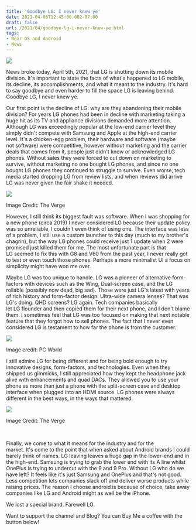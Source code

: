 ```yaml
---
title: 'Goodbye LG: I never knew ye'
date: 2021-04-06T12:45:00.002-07:00
draft: false
url: /2021/04/goodbye-lg-i-never-knew-ye.html
tags: 
- Wear OS and Android
- News
---
```


[![](https://1.bp.blogspot.com/-qzPcHLi0-Iw/YGtAM0qE15I/AAAAAAAANx0/IorjGpqiZC4dZ9h41T9PbxT22ftbVK91ACNcBGAsYHQ/s320/LG%2BLogo%2BWallpapers%2B1.jpg)](https://1.bp.blogspot.com/-qzPcHLi0-Iw/YGtAM0qE15I/AAAAAAAANx0/IorjGpqiZC4dZ9h41T9PbxT22ftbVK91ACNcBGAsYHQ/s1394/LG%2BLogo%2BWallpapers%2B1.jpg)

  

News broke today, April 5th, 2021, that LG is shutting down its mobile division. It's important to state the facts of what's happened to LG mobile, its decline, its accomplishments, and what it meant to the industry. It's hard to say goodbye and even harder to fill the space LG is leaving behind. Goodbye LG, I never knew ye. 

  

Our first point is the decline of LG: why are they abandoning their mobile division? For years LG phones had been in decline with marketing taking a huge hit as its TV and appliance divisions demanded more attention. Although LG was exceedingly popular at the low-end carrier level they simply didn't compete with Samsung and Apple at the high-end carrier level. It's a chicken-egg problem, their hardware and software (maybe not software) were competitive, however without marketing and the carrier deals that comes from it, people just didn't know or acknowledged LG phones. Without sales they were forced to cut down on marketing to survive, without marketing no one bought LG phones, and since no one bought LG phones they continued to struggle to survive. Even worse, tech media started dropping LG from review lists, and when reviews did arrive LG was never given the fair shake it needed. 

[![](https://lh3.googleusercontent.com/-QmwE8HA77jY/YGy5usm66pI/AAAAAAAAN04/J5tzzEBvbcYHJ2f3ujZ7Jvyl5m1E9RDwgCNcBGAsYHQ/w640-h358/image.png)](https://lh3.googleusercontent.com/-QmwE8HA77jY/YGy5usm66pI/AAAAAAAAN04/J5tzzEBvbcYHJ2f3ujZ7Jvyl5m1E9RDwgCNcBGAsYHQ/image.png)

Image Credit: The Verge

  
  

However, I still think its biggest fault was software. When I was shopping for a new phone (circa 2019) I never considered LG because their update policy was so unreliable, I couldn't even think of using one. The interface was less of a problem, I still use a custom launcher to this day (much to my brother's chagrin), but the way LG phones could receive just 1 update when 2 were promised just killed them for me. The most unfortunate part is that LG seemed to fix this with G8 and V60 from the past year, I never really got to test or even touch those phones. Perhaps a more minimalist UI a focus on simplicity might have won me over. 

  

Maybe LG was too unique to handle. LG was a pioneer of alternative form-factors with devices such as the Wing, Dual-screen case, and the LG rollable (possibly now dead, big sad). Those were just LG's latest with years of rich history and form-factor design. Ultra-wide camera lenses? That was LG's doing. QHD screens? LG again. Tech companies basically let LG flounder and then copied them for their next phone, and I don't blame them. I sometimes feel that LG was too focused on making that next notable feature that they forgot how to sell phones. The fact that I never even considered LG is testament to how far the phone is from the customer. 

[![](https://lh3.googleusercontent.com/-3SdQJLj0JAg/YGy5c3Nj3pI/AAAAAAAAN0w/LEEUes0pswEzl0_ybcjXm8RsztP9Y7zHwCNcBGAsYHQ/image.png)](https://lh3.googleusercontent.com/-3SdQJLj0JAg/YGy5c3Nj3pI/AAAAAAAAN0w/LEEUes0pswEzl0_ybcjXm8RsztP9Y7zHwCNcBGAsYHQ/image.png)

Image credit: PC World

  
  

I still admire LG for being different and for being bold enough to try innovative designs, form-factors, and technologies. Even when they shipped us gimmicks, I still appreciated how they kept the headphone jack alive with enhancements and quad DACs. They allowed you to use your phone as more than just a phone with the split-screen case and desktop interface when plugged into an HDMI source. LG phones were always different in the best ways, in the ways that mattered. 

[![](https://lh3.googleusercontent.com/-f7mzIybieWo/YGy6NZgn9LI/AAAAAAAAN1A/PFb0W-hJazUUQ9e5Om8e8WXmz6vJYM-CgCNcBGAsYHQ/w640-h426/image.png)](https://lh3.googleusercontent.com/-f7mzIybieWo/YGy6NZgn9LI/AAAAAAAAN1A/PFb0W-hJazUUQ9e5Om8e8WXmz6vJYM-CgCNcBGAsYHQ/image.png)

Image Credit: The Verge

  
   

Finally, we come to what it means for the industry and for the market. It's come to the point that when asked about Android brands I could barely think of names. LG leaving leaves a huge gap in the lower-end and in the high-end. Samsung is trying to grab the lower end with its A line whilst OnePlus is trying to undercut with the 9 and 9 Pro. Without LG who do we have left? It feels like it's just Samsung and OnePlus and that's not good. Less competition lets companies slack off and deliver worse products while raising prices. The reason I choose android is because of choice, take away companies like LG and Android might as well be the iPhone. 

We lost a special brand. Farewell LG. 

  

Want to support the channel and Blog? You can Buy Me a coffee with the button below!